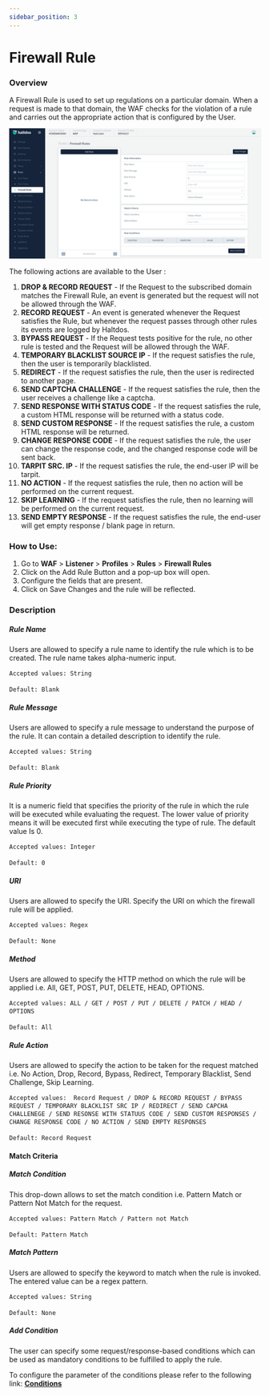 ```yaml
---
sidebar_position: 3
---
```

# Firewall Rule

### Overview
 A Firewall Rule is used to set up regulations on a particular domain. When a request is made to that domain, the WAF checks for the violation of a rule and carries out the appropriate action that is configured by the User.  
 
![Firewall Rule](/img/waf/v7/docs/firewallrule.png)

The following actions are available to the User :
1. **DROP  & RECORD REQUEST** - If the Request to the subscribed domain matches the Firewall Rule, an event is generated but the request will not be allowed through the WAF.
2. **RECORD REQUEST** - An event is generated whenever the Request satisfies the Rule, but whenever the request passes through other rules its events are logged by Haltdos.
3. **BYPASS REQUEST** - If the Request tests positive for the rule, no other rule is tested and the Request will be allowed through the WAF.
4. **TEMPORARY BLACKLIST SOURCE IP** - If the request satisfies the rule, then the user is temporarily blacklisted.
5. **REDIRECT** - If the request satisfies the rule, then the user is redirected to another page.
6. **SEND CAPTCHA CHALLENGE** - If the request satisfies the rule, then the user receives a challenge like a captcha.
7. **SEND RESPONSE WITH STATUS CODE** - If the request satisfies the rule, a custom HTML response will be returned with a status code.
8. **SEND CUSTOM RESPONSE** - If the request satisfies the rule, a custom HTML response will be returned.
9. **CHANGE RESPONSE CODE** - If the request satisfies the rule, the user can change the response code, and the changed response code will be sent back.
10. **TARPIT SRC. IP** -  If the request satisfies the rule, the end-user IP will be tarpit.
11. **NO ACTION** - If the request satisfies the rule, then no action will be performed on the current request.
12. **SKIP LEARNING** - If the request satisfies the rule, then no learning will be performed on the current request.
13. **SEND EMPTY RESPONSE** - If the request satisfies the rule, the end-user will get empty response / blank page in return.


### How to Use:
1. Go to **WAF** > **Listener** >  **Profiles** > **Rules** > **Firewall Rules**
2. Click on the Add Rule Button and a pop-up box will open.
3. Configure the fields that are present.
4. Click on Save Changes and the rule will be reflected.


### Description

##### **Rule Name**
Users are allowed to specify a rule name to identify the rule which is to be created. The rule name takes alpha-numeric input.

    Accepted values: String

    Default: Blank

##### **Rule Message**
Users are allowed to specify a rule message to understand the purpose of the rule. It can contain a detailed description to identify the rule.

    Accepted values: String

    Default: Blank

##### **Rule Priority**
It is a numeric field that specifies the priority of the rule in which the rule will be executed while evaluating the request. The lower value of priority means it will be executed first while executing the type of rule. The default value Is 0. 

    Accepted values: Integer

    Default: 0

##### **URI**
Users are allowed to specify the URI. Specify the URI on which the firewall rule will be applied.

    Accepted values: Regex

    Default: None

##### **Method**
Users are allowed to specify the HTTP method on which the rule will be applied i.e. All, GET, POST, PUT, DELETE, HEAD, OPTIONS.

    Accepted values: ALL / GET / POST / PUT / DELETE / PATCH / HEAD / OPTIONS

    Default: All  

##### **Rule Action**
Users are allowed to specify the action to be taken for the request matched i.e. No Action, Drop, Record, Bypass, Redirect, Temporary Blacklist, Send Challenge, Skip Learning.

    Accepted values:  Record Request / DROP & RECORD REQUEST / BYPASS REQUEST / TEMPORARY BLACKLIST SRC IP / REDIRECT / SEND CAPCHA CHALLENEGE / SEND RESONSE WITH STATUUS CODE / SEND CUSTOM RESPONSES / CHANGE RESPONSE CODE / NO ACTION / SEND EMPTY RESPONSES

    Default: Record Request  

#### **Match Criteria**

##### **Match Condition**
This drop-down allows to set the match condition i.e. Pattern Match or Pattern Not Match for the request.

    Accepted values: Pattern Match / Pattern not Match

    Default: Pattern Match

##### **Match Pattern**
Users are allowed to specify the keyword to match when the rule is invoked. The entered value can be a regex pattern.

    Accepted values: String

    Default: None

##### **Add Condition**

The user can specify some request/response-based conditions which can be used as mandatory conditions to be fulfilled to apply the rule.

To configure the parameter of the conditions please refer to the following link: [**Conditions**](/enterprise/waf/listener/profiles/rules/conditions)








